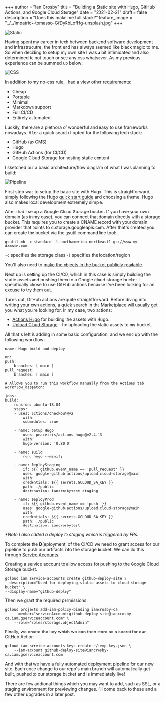+++
author = "Ian Crosby"
title = "Building a Static site with Hugo, GitHub Actions, and Google Cloud Storage"
date = "2021-02-21"
draft = false
description = "Does this make me full stack?"
feature_image = "../../impatrick-tomasso-GfDyRbLofHg-unsplash.jpg"
+++

![Static](../../images/patrick-tomasso-GfDyRbLofHg-unsplash.jpg)

Having spent my career in tech between backend software development and infrastrucutre, the front end has always seemed like black magic to me. So when deciding to setup my own site I was a bit intimidated and also determined to not touch or see any css whatsover. As my previous experience can be summed up below:

![CSS](../../images/css.gif)

In addition to my no-css rule, I had a view other requirements:

* Cheap
* Portable
* Minimal
* Markdown support
* Full CI/CD
* Entirely automated

Luckily, there are a plethora of wonderful and easy to use frameworks nowadays. After a quick search I opted for the following tech stack:

* GitHub (as CMS)
* Hugo
* GitHub Actions (for CI/CD)
* Google Cloud Storage for hosting static content

I sketched out a basic architecture/flow diagram of what I was planning to build:

![Pipeline](../../images/pipeline.png)

First step was to setup the basic site with Hugo. This is straightforward, simply following the Hugo [quick start guide](https://gohugo.io/getting-started/quick-start/) and choosing a theme. Hugo also makes local development extremely simple.

After that I setup a Google Cloud Storage bucket. If you have your own domain (as in my case), you can connect that domain directly with a storage bucket. This requires you to create a CNAME record with your domain provider that points to c.storage.googleapis.com. After that's created you can create the bucket via the gsutil command line tool:

    gsutil mb -c standard -l northamerica-northeast1 gs://www.my-domain.com

`-c` specifies the storage class
`-l` specifies the location/region

You'll also need to [make the objects in the bucket publicly readable](https://cloud.google.com/storage/docs/access-control/making-data-public#buckets).

Next up is setting up the CI/CD, which in this case is simply building the static assets and pushing them to a Google cloud storage bucket. I specifically chose to use GitHub actions because I've been looking for an excuse to try them out.

Turns out, GitHub actions are quite straightforward. Before diving into writing your own actions, a quick search in the [Marketplace](https://github.com/marketplace?type=actions) will usually get you what you're looking for. In my case, two actions:

* [Actions Hugo](https://github.com/peaceiris/actions-hugo) for building the assets with Hugo.
* [Upload Cloud Storage](https://github.com/google-github-actions/upload-cloud-storage) - for uploading the static assets to my bucket.

All that's left is adding in some basic configuration, and we end up with the following workflow:

    name: Hugo build and deploy

    on:
    push:
        branches: [ main ]
    pull_request:
        branches: [ main ]

    # Allows you to run this workflow manually from the Actions tab
    workflow_dispatch:

    jobs:
    build:
        runs-on: ubuntu-18.04
        steps:
        - uses: actions/checkout@v2
            with:
            submodules: true

        - name: Setup Hugo
            uses: peaceiris/actions-hugo@v2.4.13
            with:
            hugo-version: '0.80.0'

        - name: Build
            run: hugo --minify

        - name: DeployStaging
            if: ${{ github.event_name == 'pull_request' }}
            uses: google-github-actions/upload-cloud-storage@main
            with:
            credentials: ${{ secrets.GCLOUD_SA_KEY }}
            path: ./public
            destination: iancrosbytest-staging
        
        - name: DeployProd
            if: ${{ github.event_name == 'push' }}
            uses: google-github-actions/upload-cloud-storage@main
            with:
            credentials: ${{ secrets.GCLOUD_SA_KEY }}
            path: ./public
            destination: iancrosbytest

_*Note I also added a deploy to staging which is triggered by PRs._

To complete the **D**(eployment) of the CI/CD we need to grant access for our pipeline to push our artifacts into the storage bucket. We can do this through [Service Accounts](https://cloud.google.com/iam/docs/understanding-service-accounts).

Creating a service account to allow access for pushing to the Google Cloud Storage bucket.

    gcloud iam service-accounts create github-deploy-site \
    --description="Used for deploying static assets to cloud storage bucket" \
    --display-name="github-deploy"

Then we grant the required permissions:

    gcloud projects add-iam-policy-binding iancrosby-ca 
        --member="serviceAccount:github-deploy-site@iancrosby-ca.iam.gserviceaccount.com" \
        --role="roles/storage.objectAdmin"

Finally, we create the key which we can then store as a secret for our GitHub Action:

    gcloud iam service-accounts keys create ~/temp-key.json \
        --iam-account github-deploy-site@iancrosby-ca.iam.gserviceaccount.com

And with that we have a fully automated deployment pipeline for our new site. Each code change to our repo's main branch will automatically get built, pushed to our storage bucket and is immediately live!

There are few addional things which you may want to add, such as SSL, or a staging environment for previewing changes. I'll come back to these and a few other upgrades in a later post.

